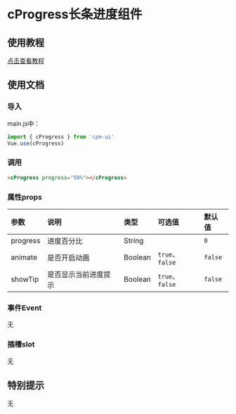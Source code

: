 # cProgress长条进度组件

## 使用教程
[点击查看教程](https://cpm828.github.io/cpm-ui/demo/index.html#/progress)


## 使用文档
### 导入
main.js中：
```js
import { cProgress } from 'cpm-ui'
Vue.use(cProgress)
```

### 调用
```html
<cProgress progress="50%"></cProgress>
```

### 属性props
|参数|说明|类型|可选值|默认值|
|:---|:---|:---|:---|:---|
|progress|进度百分比|String||`0`|
|animate|是否开启动画|Boolean|`true`、`false`|`false`|
|showTip|是否显示当前进度提示|Boolean|`true`、`false`|`false`|


### 事件Event
无


### 插槽slot
无



## 特别提示
无